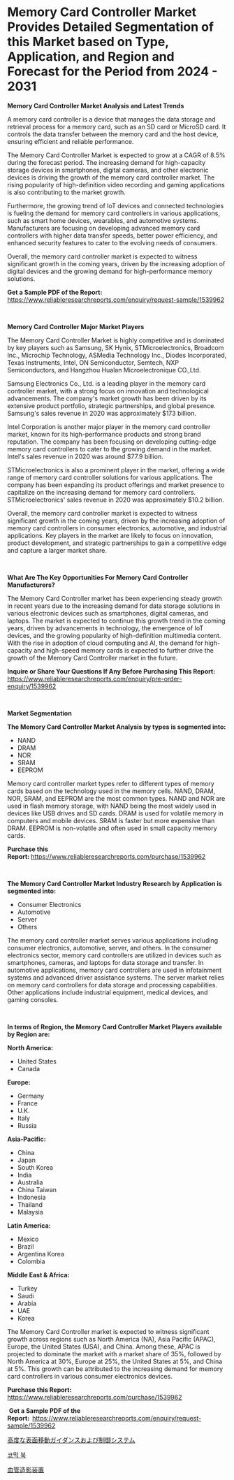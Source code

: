 <p><h1>Memory Card Controller Market Provides Detailed Segmentation of this Market based on Type, Application, and Region and Forecast for the Period from 2024 - 2031</h1></p><p><strong>Memory Card Controller Market Analysis and Latest Trends</strong></p>
<p><p>A memory card controller is a device that manages the data storage and retrieval process for a memory card, such as an SD card or MicroSD card. It controls the data transfer between the memory card and the host device, ensuring efficient and reliable performance.</p><p>The Memory Card Controller Market is expected to grow at a CAGR of 8.5% during the forecast period. The increasing demand for high-capacity storage devices in smartphones, digital cameras, and other electronic devices is driving the growth of the memory card controller market. The rising popularity of high-definition video recording and gaming applications is also contributing to the market growth.</p><p>Furthermore, the growing trend of IoT devices and connected technologies is fueling the demand for memory card controllers in various applications, such as smart home devices, wearables, and automotive systems. Manufacturers are focusing on developing advanced memory card controllers with higher data transfer speeds, better power efficiency, and enhanced security features to cater to the evolving needs of consumers.</p><p>Overall, the memory card controller market is expected to witness significant growth in the coming years, driven by the increasing adoption of digital devices and the growing demand for high-performance memory solutions.</p></p>
<p><strong>Get a Sample PDF of the Report:&nbsp;</strong> <a href="https://www.reliableresearchreports.com/enquiry/request-sample/1539962">https://www.reliableresearchreports.com/enquiry/request-sample/1539962</a></p>
<p>&nbsp;</p>
<p><strong>Memory Card Controller Major Market Players</strong></p>
<p><p>The Memory Card Controller Market is highly competitive and is dominated by key players such as Samsung, SK Hynix, STMicroelectronics, Broadcom Inc., Microchip Technology, ASMedia Technology Inc., Diodes Incorporated, Texas Instruments, Intel, ON Semiconductor, Semtech, NXP Semiconductors, and Hangzhou Hualan Microelectronique CO.,Ltd.</p><p>Samsung Electronics Co., Ltd. is a leading player in the memory card controller market, with a strong focus on innovation and technological advancements. The company's market growth has been driven by its extensive product portfolio, strategic partnerships, and global presence. Samsung's sales revenue in 2020 was approximately $173 billion.</p><p>Intel Corporation is another major player in the memory card controller market, known for its high-performance products and strong brand reputation. The company has been focusing on developing cutting-edge memory card controllers to cater to the growing demand in the market. Intel's sales revenue in 2020 was around $77.9 billion.</p><p>STMicroelectronics is also a prominent player in the market, offering a wide range of memory card controller solutions for various applications. The company has been expanding its product offerings and market presence to capitalize on the increasing demand for memory card controllers. STMicroelectronics' sales revenue in 2020 was approximately $10.2 billion.</p><p>Overall, the memory card controller market is expected to witness significant growth in the coming years, driven by the increasing adoption of memory card controllers in consumer electronics, automotive, and industrial applications. Key players in the market are likely to focus on innovation, product development, and strategic partnerships to gain a competitive edge and capture a larger market share.</p></p>
<p>&nbsp;</p>
<p><strong>What Are The Key Opportunities For Memory Card Controller Manufacturers?</strong></p>
<p><p>The Memory Card Controller market has been experiencing steady growth in recent years due to the increasing demand for data storage solutions in various electronic devices such as smartphones, digital cameras, and laptops. The market is expected to continue this growth trend in the coming years, driven by advancements in technology, the emergence of IoT devices, and the growing popularity of high-definition multimedia content. With the rise in adoption of cloud computing and AI, the demand for high-capacity and high-speed memory cards is expected to further drive the growth of the Memory Card Controller market in the future.</p></p>
<p><strong>Inquire or Share Your Questions If Any Before Purchasing This Report:</strong> <a href="https://www.reliableresearchreports.com/enquiry/pre-order-enquiry/1539962">https://www.reliableresearchreports.com/enquiry/pre-order-enquiry/1539962</a></p>
<p>&nbsp;</p>
<p><strong>Market Segmentation</strong></p>
<p><strong>The Memory Card Controller Market Analysis by types is segmented into:</strong></p>
<p><ul><li>NAND</li><li>DRAM</li><li>NOR</li><li>SRAM</li><li>EEPROM</li></ul></p>
<p><p>Memory card controller market types refer to different types of memory cards based on the technology used in the memory cells. NAND, DRAM, NOR, SRAM, and EEPROM are the most common types. NAND and NOR are used in flash memory storage, with NAND being the most widely used in devices like USB drives and SD cards. DRAM is used for volatile memory in computers and mobile devices. SRAM is faster but more expensive than DRAM. EEPROM is non-volatile and often used in small capacity memory cards.</p></p>
<p><strong>Purchase this Report:&nbsp;</strong><a href="https://www.reliableresearchreports.com/purchase/1539962">https://www.reliableresearchreports.com/purchase/1539962</a></p>
<p>&nbsp;</p>
<p><strong>The Memory Card Controller Market Industry Research by Application is segmented into:</strong></p>
<p><ul><li>Consumer Electronics</li><li>Automotive</li><li>Server</li><li>Others</li></ul></p>
<p><p>The memory card controller market serves various applications including consumer electronics, automotive, server, and others. In the consumer electronics sector, memory card controllers are utilized in devices such as smartphones, cameras, and laptops for data storage and transfer. In automotive applications, memory card controllers are used in infotainment systems and advanced driver assistance systems. The server market relies on memory card controllers for data storage and processing capabilities. Other applications include industrial equipment, medical devices, and gaming consoles.</p></p>
<p>&nbsp;</p>
<p><strong>In terms of Region, the Memory Card Controller Market Players available by Region are:</strong></p>
<p>
    <p> <strong> North America: </strong>
        <ul>
            <li>United States</li>
            <li>Canada</li>
        </ul>
        </p> 
    <p> <strong> Europe: </strong>
        <ul>
            <li>Germany</li>
            <li>France</li>
            <li>U.K.</li>
            <li>Italy</li>
            <li>Russia</li>
        </ul>
        </p> 
    <p> <strong> Asia-Pacific: </strong>
        <ul>
            <li>China</li>
            <li>Japan</li>
            <li>South Korea</li>
            <li>India</li>
            <li>Australia</li>
            <li>China Taiwan</li>
            <li>Indonesia</li>
            <li>Thailand</li>
            <li>Malaysia</li>
        </ul>
        </p> 
    <p> <strong> Latin America: </strong>
        <ul>
            <li>Mexico</li>
            <li>Brazil</li>
            <li>Argentina Korea</li>
            <li>Colombia</li>
        </ul>
        </p> 
    <p> <strong> Middle East & Africa: </strong>
        <ul>
            <li>Turkey</li>
            <li>Saudi</li>
            <li>Arabia</li>
            <li>UAE</li>
            <li>Korea</li>
        </ul>
    </p>
    </p>
<p><p>The Memory Card Controller market is expected to witness significant growth across regions such as North America (NA), Asia Pacific (APAC), Europe, the United States (USA), and China. Among these, APAC is projected to dominate the market with a market share of 35%, followed by North America at 30%, Europe at 25%, the United States at 5%, and China at 5%. This growth can be attributed to the increasing demand for memory card controllers in various consumer electronics devices.</p></p>
<p><strong>Purchase this Report: </strong><a href="https://www.reliableresearchreports.com/purchase/1539962">https://www.reliableresearchreports.com/purchase/1539962</a></p>
<p>&nbsp;<strong>Get a Sample PDF of the Report:&nbsp;&nbsp;</strong><a href="https://www.reliableresearchreports.com/enquiry/request-sample/1539962">https://www.reliableresearchreports.com/enquiry/request-sample/1539962</a></p>
<p><strong></strong></p>
<p><p><a href="https://medium.com/@attyourniture/%E5%85%88%E9%80%B2%E7%9A%84%E3%81%AA%E5%9C%B0%E8%A1%A8%E7%A7%BB%E5%8B%95%E8%AA%98%E5%B0%8E%E3%81%8A%E3%82%88%E3%81%B3%E5%88%B6%E5%BE%A1%E3%82%B7%E3%82%B9%E3%83%86%E3%83%A0%E5%B8%82%E5%A0%B4%E3%83%AC%E3%83%9D%E3%83%BC%E3%83%88%E3%81%AF-%E3%81%93%E3%81%AE%E5%B8%82%E5%A0%B4%E3%81%AE%E6%9C%80%E6%96%B0%E3%83%88%E3%83%AC%E3%83%B3%E3%83%89%E3%81%A8%E6%88%90%E9%95%B7%E6%A9%9F%E4%BC%9A%E3%82%92%E6%98%8E%E3%82%89%E3%81%8B%E3%81%AB%E3%81%97%E3%81%BE%E3%81%99-5cd7876ec18e">高度な表面移動ガイダンスおよび制御システム</a></p><p><a href="https://medium.com/@sherlock567567/%EB%A7%8C%ED%99%94%EC%B1%85-%EC%8B%9C%EC%9E%A5-%EB%B3%B4%EA%B3%A0%EC%84%9C%EB%8A%94-%EC%9D%B4-%EC%8B%9C%EC%9E%A5%EC%9D%98-%EC%B5%9C%EC%8B%A0-%ED%8A%B8%EB%A0%8C%EB%93%9C%EC%99%80-%EC%84%B1%EC%9E%A5-%EA%B8%B0%ED%9A%8C%EB%A5%BC-%EB%B3%B4%EC%97%AC%EC%A4%8D%EB%8B%88%EB%8B%A4-1071be8b9cf1">코믹 북</a></p><p><a href="https://medium.com/@valeridd446677/%E8%A1%80%E7%AE%A1%E9%80%A0%E5%BD%B1%E8%A3%85%E7%BD%AE%E5%B8%82%E5%A0%B4-%E5%B8%82%E5%A0%B4cagr-%E5%B8%82%E5%A0%B4%E5%8B%95%E5%90%91-%E6%88%90%E9%95%B7%E6%88%A6%E7%95%A5%E3%81%AB%E9%96%A2%E3%81%99%E3%82%8B%E6%B4%9E%E5%AF%9F-e5fb80ec8e11">血管造影装置</a></p></p>
